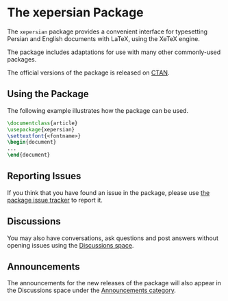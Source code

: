 # The xepersian Package
The `xepersian` package provides a convenient interface for typesetting 
Persian and English documents with LaTeX, using the XeTeX engine.

The package includes adaptations for use with many other commonly-used 
packages.

The official versions of the package is released on [CTAN](https://ctan.org/pkg/xepersian).

## Using the Package
The following example illustrates how the package can be used.
````tex
\documentclass{article}
\usepackage{xepersian}
\settextfont{<fontname>}
\begin{document}
...
\end{document}
````

## Reporting Issues
If you think that you have found an issue in the package, please use 
[the package issue tracker](https://github.com/tex-persian/xepersian/issues) 
to report it.

## Discussions
You may also have conversations, ask questions and post answers
without opening issues using the [Discussions space](https://github.com/tex-persian/xepersian/discussions).

## Announcements
The announcements for the new releases of the package will
also appear in the Discussions space under the [Announcements
category](https://github.com/tex-persian/xepersian/discussions/categories/announcements).